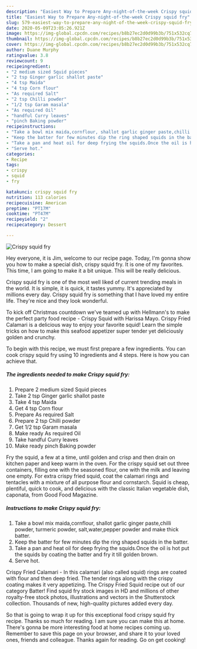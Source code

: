 ```yaml
---
description: "Easiest Way to Prepare Any-night-of-the-week Crispy squid fry"
title: "Easiest Way to Prepare Any-night-of-the-week Crispy squid fry"
slug: 579-easiest-way-to-prepare-any-night-of-the-week-crispy-squid-fry
date: 2020-05-09T23:05:26.921Z
image: https://img-global.cpcdn.com/recipes/b8b27ec2d0d99b3b/751x532cq70/crispy-squid-fry-recipe-main-photo.jpg
thumbnail: https://img-global.cpcdn.com/recipes/b8b27ec2d0d99b3b/751x532cq70/crispy-squid-fry-recipe-main-photo.jpg
cover: https://img-global.cpcdn.com/recipes/b8b27ec2d0d99b3b/751x532cq70/crispy-squid-fry-recipe-main-photo.jpg
author: Duane Murphy
ratingvalue: 3.8
reviewcount: 9
recipeingredient:
- "2 medium sized Squid pieces"
- "2 tsp Ginger garlic shallot paste"
- "4 tsp Maida"
- "4 tsp Corn flour"
- "As required Salt"
- "2 tsp Chilli powder"
- "1/2 tsp Garam masala"
- "As required Oil"
- "handful Curry leaves"
- "pinch Baking powder"
recipeinstructions:
- "Take a bowl mix maida,cornflour, shallot garlic ginger paste,chilli powder, turmeric powder, salt,water,pepper powder and make thick batter."
- "Keep the batter for few minutes dip the ring shaped squids in the batter."
- "Take a pan and heat oil for deep frying the squids.Once the oil is hot put the squids by coating the batter and fry it till golden brown."
- "Serve hot."
categories:
- Recipe
tags:
- crispy
- squid
- fry

katakunci: crispy squid fry 
nutrition: 113 calories
recipecuisine: American
preptime: "PT17M"
cooktime: "PT47M"
recipeyield: "2"
recipecategory: Dessert

---
```



![Crispy squid fry](https://img-global.cpcdn.com/recipes/b8b27ec2d0d99b3b/751x532cq70/crispy-squid-fry-recipe-main-photo.jpg)

Hey everyone, it is Jim, welcome to our recipe page. Today, I'm gonna show you how to make a special dish, crispy squid fry. It is one of my favorites. This time, I am going to make it a bit unique. This will be really delicious.

Crispy squid fry is one of the most well liked of current trending meals in the world. It is simple, it is quick, it tastes yummy. It's appreciated by millions every day. Crispy squid fry is something that I have loved my entire life. They're nice and they look wonderful.

To kick off Christmas countdown we&#39;ve teamed up with Hellmann&#39;s to make the perfect party food recipe - Crispy Squid with Harissa Mayo. Crispy Fried Calamari is a delicious way to enjoy your favorite squid! Learn the simple tricks on how to make this seafood appetizer super tender yet deliciously golden and crunchy.


To begin with this recipe, we must first prepare a few ingredients. You can cook crispy squid fry using 10 ingredients and 4 steps. Here is how you can achieve that.

<!--inarticleads1-->

##### The ingredients needed to make Crispy squid fry:

1. Prepare 2 medium sized Squid pieces
1. Take 2 tsp Ginger garlic shallot paste
1. Take 4 tsp Maida
1. Get 4 tsp Corn flour
1. Prepare As required Salt
1. Prepare 2 tsp Chilli powder
1. Get 1/2 tsp Garam masala
1. Make ready As required Oil
1. Take handful Curry leaves
1. Make ready pinch Baking powder


Fry the squid, a few at a time, until golden and crisp and then drain on kitchen paper and keep warm in the oven. For the crispy squid set out three containers, filling one with the seasoned flour, one with the milk and leaving one empty. For extra crispy fried squid, coat the calamari rings and tentacles with a mixture of all purpose flour and cornstarch. Squid is cheap, plentiful, quick to cook, and delicious with the classic Italian vegetable dish, caponata, from Good Food Magazine. 

<!--inarticleads2-->

##### Instructions to make Crispy squid fry:

1. Take a bowl mix maida,cornflour, shallot garlic ginger paste,chilli powder, turmeric powder, salt,water,pepper powder and make thick batter.
1. Keep the batter for few minutes dip the ring shaped squids in the batter.
1. Take a pan and heat oil for deep frying the squids.Once the oil is hot put the squids by coating the batter and fry it till golden brown.
1. Serve hot.


Crispy Fried Calamari - In this calamari (also called squid) rings are coated with flour and then deep fried. The tender rings along with the crispy coating makes it very appetizing. The Crispy Fried Squid recipe out of our category Batter! Find squid fry stock images in HD and millions of other royalty-free stock photos, illustrations and vectors in the Shutterstock collection. Thousands of new, high-quality pictures added every day. 

So that is going to wrap it up for this exceptional food crispy squid fry recipe. Thanks so much for reading. I am sure you can make this at home. There's gonna be more interesting food at home recipes coming up. Remember to save this page on your browser, and share it to your loved ones, friends and colleague. Thanks again for reading. Go on get cooking!
